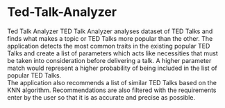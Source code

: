 # Ted-Talk-Analyzer
Ted Talk Analyzer
TED Talk Analyzer analyses dataset of TED Talks and finds what
makes a topic or TED Talks more popular than the other. The application detects the
most common traits in the existing popular TED Talks and create a list of parameters
which acts like necessities that must be taken into consideration before delivering a talk.
A higher parameter match would represent a higher probability of being included in the
list of popular TED Talks.<br/>
The application also recommends a list of similar TED Talks based on the KNN algorithm.
Recommendations are also filtered with the requirements enter by the user so that it is as
accurate and precise as possible.
